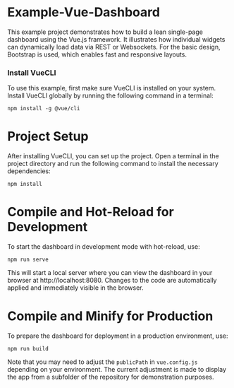 # Example-Vue-Dashboard

This example project demonstrates how to build a lean single-page dashboard using the Vue.js framework. It illustrates how individual widgets can dynamically load data via REST or Websockets. For the basic design, Bootstrap is used, which enables fast and responsive layouts.

### Install VueCLI

To use this example, first make sure VueCLI is installed on your system. Install VueCLI globally by running the following command in a terminal:

```
npm install -g @vue/cli
```

# Project Setup

After installing VueCLI, you can set up the project. Open a terminal in the project directory and run the following command to install the necessary dependencies:

```
npm install
```

# Compile and Hot-Reload for Development

To start the dashboard in development mode with hot-reload, use:

```
npm run serve
```

This will start a local server where you can view the dashboard in your browser at http://localhost:8080. Changes to the code are automatically applied and immediately visible in the browser.

# Compile and Minify for Production

To prepare the dashboard for deployment in a production environment, use:

```
npm run build
```

Note that you may need to adjust the `publicPath` in `vue.config.js` depending on your environment. The current adjustment is made to display the app from a subfolder of the repository for demonstration purposes.
